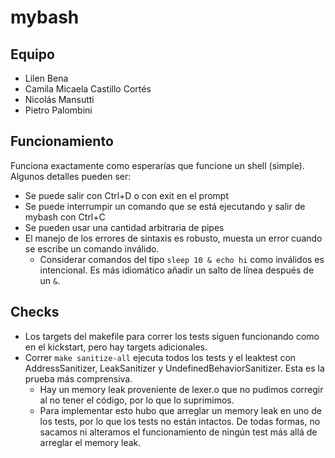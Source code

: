# mybash
## Equipo
- Lilen Bena
- Camila Micaela Castillo Cortés
- Nicolás Mansutti
- Pietro Palombini

## Funcionamiento
Funciona exactamente como esperarías que funcione un shell (simple). Algunos detalles pueden ser:
- Se puede salir con Ctrl+D o con exit en el prompt
- Se puede interrumpir un comando que se está ejecutando y salir de mybash con Ctrl+C
- Se pueden usar una cantidad arbitraria de pipes
- El manejo de los errores de sintaxis es robusto, muesta un error cuando se escribe un comando inválido.
    - Considerar comandos del tipo `sleep 10 & echo hi` como inválidos es intencional. Es más idiomático añadir un salto de línea después de un `&`.

## Checks
- Los targets del makefile para correr los tests siguen funcionando como en el kickstart, pero hay targets adicionales.
- Correr `make sanitize-all` ejecuta todos los tests y el leaktest con AddressSanitizer, LeakSanitizer y UndefinedBehaviorSanitizer. Esta es la prueba más comprensiva.
    - Hay un memory leak proveniente de lexer.o que no pudimos corregir al no tener el código, por lo que lo suprimimos.
    - Para implementar esto hubo que arreglar un memory leak en uno de los tests, por lo que los tests no están intactos. De todas formas, no sacamos ni alteramos el funcionamiento de ningún test más allá de arreglar el memory leak.
